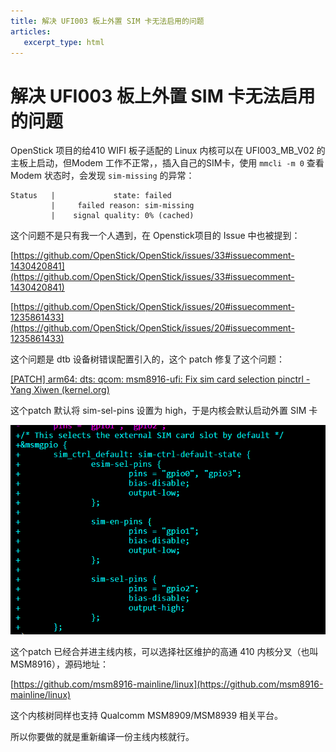 ```yaml
---
title: 解决 UFI003 板上外置 SIM 卡无法启用的问题
articles:
   excerpt_type: html
---
```


# 解决 UFI003 板上外置 SIM 卡无法启用的问题

OpenStick 项目的给410 WIFI 板子适配的 Linux 内核可以在 UFI003_MB_V02 的主板上启动，但Modem 工作不正常，，插入自己的SIM卡，使用 `mmcli -m 0` 查看 Modem 状态时，会发现 `sim-missing` 的异常：

```
Status   |             state: failed
         |     failed reason: sim-missing
         |    signal quality: 0% (cached)
```
<!--more-->

这个问题不是只有我一个人遇到，在 Openstick项目的 Issue 中也被提到：

[https://github.com/OpenStick/OpenStick/issues/33#issuecomment-1430420841](https://github.com/OpenStick/OpenStick/issues/33#issuecomment-1430420841)

[https://github.com/OpenStick/OpenStick/issues/20#issuecomment-1235861433](https://github.com/OpenStick/OpenStick/issues/20#issuecomment-1235861433)

这个问题是 dtb 设备树错误配置引入的，这个 patch 修复了这个问题：

[[PATCH] arm64: dts: qcom: msm8916-ufi: Fix sim card selection pinctrl - Yang Xiwen (kernel.org)](https://lore.kernel.org/all/tencent_7036BCA256055D05F8C49D86DF7F0E2D1A05@qq.com/)

这个patch 默认将 sim-sel-pins 设置为 high，于是内核会默认启动外置 SIM 卡

![Untitled](/images/%E8%A7%A3%E5%86%B3%20UFI003%20%E6%9D%BF%E4%B8%8A%E5%A4%96%E7%BD%AE%20SIM%20%E5%8D%A1%E6%97%A0%E6%B3%95%E5%90%AF%E7%94%A8%E7%9A%84%E9%97%AE%E9%A2%98%20cf7443bd5c0c49edbd45113b8116146e/Untitled.png)

这个patch 已经合并进主线内核，可以选择社区维护的高通 410 内核分叉（也叫 MSM8916），源码地址：

[https://github.com/msm8916-mainline/linux](https://github.com/msm8916-mainline/linux)

这个内核树同样也支持 Qualcomm MSM8909/MSM8939 相关平台。

所以你要做的就是重新编译一份主线内核就行。
